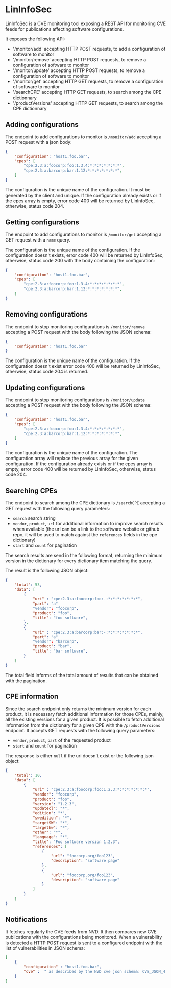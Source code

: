 LinInfoSec
==========

LinInfoSec is a CVE monitoring tool exposing a REST API for monitoring CVE feeds for publications affecting software configurations.

It exposes the following API:

- '/monitor/add' accepting HTTP POST requests, to add a configuration of software to monitor 
- '/monitor/remove' accepting HTTP POST requests, to remove a configuration of software to monitor 
- '/monitor/update' accepting HTTP POST requests, to remove a configuration of software to monitor 
- '/monitor/get' accepting HTTP GET requests, to remove a configuration of software to monitor 
- '/searchCPE' accepting HTTP GET requests, to search among the CPE dictionnary
- '/productVersions' accepting HTTP GET requests, to search among the CPE dictionnary

Adding configurations
---------------------

The endpoint to add configurations to monitor is `/monitor/add` accepting a POST request with a json body:

```json
{
	"configuration": "host1.foo.bar",
	"cpes": [
		"cpe:2.3:a:foocorp:foo:1.3.4:*:*:*:*:*:*:*",
		"cpe:2.3:a:barcorp:bar:1.12:*:*:*:*:*:*:*",
	]
}
```

The configuration is the unique name of the configuration. It must be generated by the client and unique.
If the configuration already exists or if the cpes array is empty, error code 400 will be returned by LinInfoSec, otherwise, status code 204.

Getting configurations
----------------------

The endpoint to add configurations to monitor is `/monitor/get` accepting a GET request with a `name` query.

The configuration is the unique name of the configuration.
If the configuration doesn't exists, error code 400 will be returned by LinInfoSec, otherwise, status code 200 with the body containing the configuration:

```json
{
	"configuraiton": "host1.foo.bar",
	"cpes": [
		"cpe:2.3:a:foocorp:foo:1.3.4:*:*:*:*:*:*:*",
		"cpe:2.3:a:barcorp:bar:1.12:*:*:*:*:*:*:*",
	]
}
```


Removing configurations
-----------------------

The endpoint to stop monitoring configurations is `/monitor/remove` accepting a POST request with the body following the JSON schema:

```json
{
	"configuration": "host1.foo.bar"
}
```

The configuration is the unique name of the configuration.
If the configuration doesn't exist error code 400 will be returned by LinInfoSec, otherwise, status code 204 is returned.

Updating configurations
-----------------------

The endpoint to stop monitoring configurations is `/monitor/update` accepting a POST request with the body following the JSON schema:

```json
{
	"configuration": "host1.foo.bar",
	"cpes": [
		"cpe:2.3:a:foocorp:foo:1.3.4:*:*:*:*:*:*:*",
		"cpe:2.3:a:barcorp:bar:1.12:*:*:*:*:*:*:*",
	]
}
```

The configuration is the unique name of the configuration.
The configuration array will replace the previous array for the given configuration.
If the configuration already exists or if the cpes array is empty, error code 400 will be returned by LinInfoSec, otherwise, status code 204.

Searching CPEs
--------------

The endpoint to search among the CPE dictionary is `/searchCPE` accepting a GET request with the following query parameters:

- `search` search string 
- `vendor`, `product`, `url` for additional information to improve search results when available (the url can be a link to the software website or github repo, it will be used to match against the `references` fields in the cpe dictionary)
- `start` and `count` for pagination

The search results are send in the following format, returning the minimum version in the dictionary for every dictionary item matching the query.

The result is the following JSON object:

```json
{
	"total": 53,
	"data": [
		{
			"uri" : "cpe:2.3:a:foocorp:foo:-:*:*:*:*:*:*:*",
			"part": "a"
			"vendor": "foocorp",
			"product": "foo",
			"title": "foo software",
		},
		{
			"uri" : "cpe:2.3:a:barcorp:bar:-:*:*:*:*:*:*:*",
			"part": "a"
			"vendor": "barcorp",
			"product": "bar",
			"title": "bar software",
		}
	]
}
```

The total field informs of the total amount of results that can be obtained with the pagination.

CPE information
---------------

Since the search endpoint only returns the minimum version for each product, it is necessary fetch additional information for those CPEs, mainly, all the existing versions for a given product.
It is possible to fetch additional information from the dictionary for a given CPE with the `/productVersions` endpoint. It accepts GET requests with the following query parameters:

- `vendor`, `product`, `part` of the requested product
- `start` and `count` for pagination

The response is either `null` if the uri doesn't exist or the following json object:

```json
{
	"total": 10,
	"data": [
		{
			"uri" : "cpe:2.3:a:foocorp:foo:1.2.3:*:*:*:*:*:*:*",
			"vendor": "foocorp",
			"product": "foo",
			"version": "1.2.3",
			"updatecl": "*",
			"edition": "*",
			"swedition": "*",
			"targetSW": "*",
			"targethw": "*",
			"other": "*",
			"language": "*",
			"title": "Foo software version 1.2.3",
			"references": [
				{
					"url": "foocorp.org/foo123",
					"description": "software page"
				},
				{
					"url": "foocorp.org/foo123",
					"description": "software page"
				}
			]
		}
	]
}
```

Notifications
-------------

It fetches regularly the CVE feeds from NVD. It then compares new CVE publications with the configurations being monitored.
When a vulnerability is detected a HTTP POST request is sent to a configured endpoint with the list of vulnerabilities in JSON schema:

```json
[
	{
		"configuration" : "host1.foo.bar",
		"cve" :  " as described by the NVD cve json schema: CVE_JSON_4.0_min_1.1.schema"
	}
]
```
